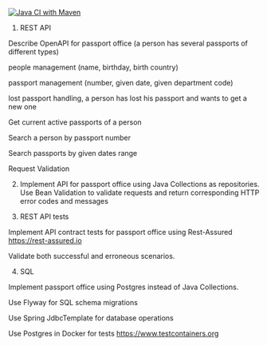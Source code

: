 [![Java CI with Maven](https://github.com/evgenkolesman/PassportApi/actions/workflows/maven.yml/badge.svg)](https://github.com/evgenkolesman/PassportApi/actions/workflows/maven.yml)
1) REST API

Describe OpenAPI for passport office (a person has several passports of different types)

people management (name, birthday, birth country)

passport management (number, given date, given department code)

lost passport handling, a person has lost his passport and wants to get a new one

Get current active passports of a person

Search a person by passport number

Search passports by given dates range

Request Validation

2) Implement API for passport office using Java Collections as repositories. 
Use Bean Validation to validate requests and return corresponding HTTP error codes and messages


3) REST API tests

Implement API contract tests for passport office using Rest-Assured https://rest-assured.io

Validate both successful and erroneous scenarios.

4) SQL

Implement passport office using Postgres instead of Java Collections.

Use Flyway for SQL schema migrations

Use Spring JdbcTemplate for database operations

Use Postgres in Docker for tests https://www.testcontainers.org  